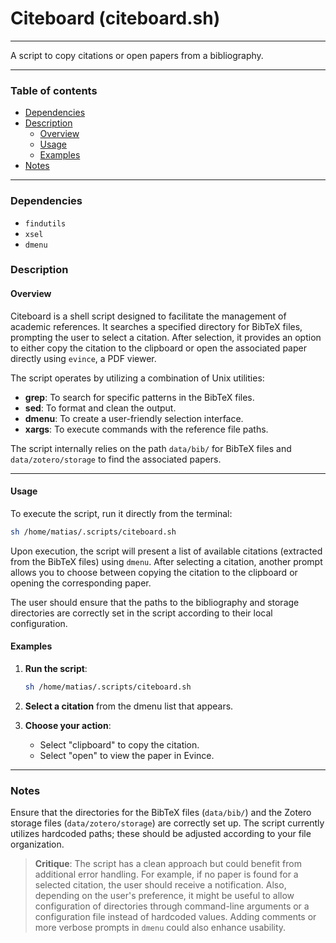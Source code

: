 # Citeboard (citeboard.sh)

---

A script to copy citations or open papers from a bibliography.

---

### Table of contents

- [Dependencies](#dependencies)
- [Description](#description)
    - [Overview](#overview)
    - [Usage](#usage)
    - [Examples](#examples)
- [Notes](#notes)

---

<a name="dependencies" />

### Dependencies

- `findutils`
- `xsel`
- `dmenu`

<a name="description" />

### Description

<a name="overview" />

#### Overview

Citeboard is a shell script designed to facilitate the management of academic references. It searches a specified directory for BibTeX files, prompting the user to select a citation. After selection, it provides an option to either copy the citation to the clipboard or open the associated paper directly using `evince`, a PDF viewer.

The script operates by utilizing a combination of Unix utilities:
- **grep**: To search for specific patterns in the BibTeX files.
- **sed**: To format and clean the output.
- **dmenu**: To create a user-friendly selection interface.
- **xargs**: To execute commands with the reference file paths.

The script internally relies on the path `data/bib/` for BibTeX files and `data/zotero/storage` to find the associated papers.

---

<a name="usage" />

#### Usage

To execute the script, run it directly from the terminal:

```bash
sh /home/matias/.scripts/citeboard.sh
```

Upon execution, the script will present a list of available citations (extracted from the BibTeX files) using `dmenu`. After selecting a citation, another prompt allows you to choose between copying the citation to the clipboard or opening the corresponding paper.

The user should ensure that the paths to the bibliography and storage directories are correctly set in the script according to their local configuration.

<a name="examples" />

#### Examples

1. **Run the script**: 
   ```bash
   sh /home/matias/.scripts/citeboard.sh
   ```

2. **Select a citation** from the dmenu list that appears.

3. **Choose your action**:
   - Select "clipboard" to copy the citation.
   - Select "open" to view the paper in Evince.

---

<a name="notes" />

### Notes

Ensure that the directories for the BibTeX files (`data/bib/`) and the Zotero storage files (`data/zotero/storage`) are correctly set up. The script currently utilizes hardcoded paths; these should be adjusted according to your file organization.

> **Critique**: 
> The script has a clean approach but could benefit from additional error handling. For example, if no paper is found for a selected citation, the user should receive a notification. Also, depending on the user's preference, it might be useful to allow configuration of directories through command-line arguments or a configuration file instead of hardcoded values. Adding comments or more verbose prompts in `dmenu` could also enhance usability.
